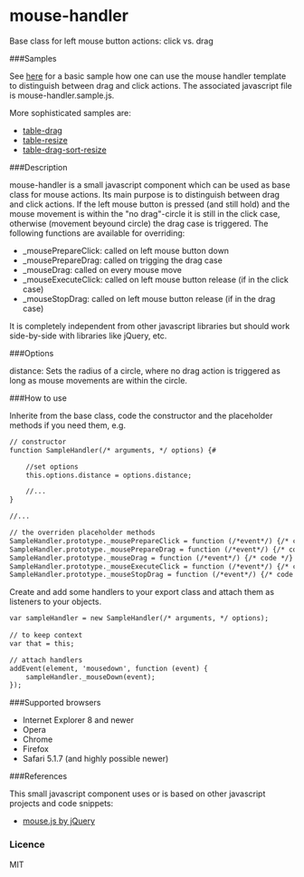 mouse-handler
=============

Base class for left mouse button actions: click vs. drag

###Samples

See [here](http://irhc.github.io/mouse-handler) for a basic sample how one can use the mouse handler template to distinguish between drag and click actions. The associated javascript file is mouse-handler.sample.js.

More sophisticated samples are:

- [table-drag](https://github.com/irhc/table-drag)
- [table-resize](https://github.com/irhc/table-resize)
- [table-drag-sort-resize](https://github.com/irhc/table-drag-sort-resize)

###Description

mouse-handler is a small javascript component which can be used as base class for mouse actions. Its main purpose is to distinguish between drag and click actions. If the left mouse button is pressed (and still hold) and the mouse movement is within the "no drag"-circle it is still in the click case, otherwise (movement beyound circle) the drag case is triggered. The following functions are available for overriding:

- _mousePrepareClick: called on left mouse button down
- _mousePrepareDrag: called on trigging the drag case
- _mouseDrag: called on every mouse move
- _mouseExecuteClick: called on left mouse button release (if in the click case)
- _mouseStopDrag: called on left mouse button release (if in the drag case)

It is completely independent from other javascript libraries but should work side-by-side with libraries like jQuery, etc.

###Options

distance: Sets the radius of a circle, where no drag action is triggered as long as mouse movements are within the circle.

###How to use

Inherite from the base class, code the constructor and the placeholder methods if you need them, e.g.

```html 
// constructor   
function SampleHandler(/* arguments, */ options) {#

	//set options
	this.options.distance = options.distance;

	//...
}

//...

// the overriden placeholder methods
SampleHandler.prototype._mousePrepareClick = function (/*event*/) {/* code */};
SampleHandler.prototype._mousePrepareDrag = function (/*event*/) {/* code */};
SampleHandler.prototype._mouseDrag = function (/*event*/) {/* code */}
SampleHandler.prototype._mouseExecuteClick = function (/*event*/) {/* code */};
SampleHandler.prototype._mouseStopDrag = function (/*event*/) {/* code */};
```

Create and add some handlers to your export class and attach them as listeners to your objects.

```html 
var sampleHandler = new SampleHandler(/* arguments, */ options);
		
// to keep context
var that = this;

// attach handlers
addEvent(element, 'mousedown', function (event) {
	sampleHandler._mouseDown(event);
});
```

###Supported browsers

- Internet Explorer 8 and newer
- Opera
- Chrome
- Firefox
- Safari 5.1.7 (and highly possible newer)

###References

This small javascript component uses or is based on other javascript projects and code snippets:

- [mouse.js by jQuery](https://github.com/jquery/jquery-ui/blob/master/ui/mouse.js)


### Licence

MIT